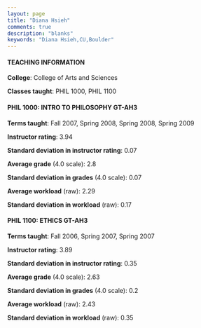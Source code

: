 ```yaml
---
layout: page
title: "Diana Hsieh" 
comments: true
description: "blanks"
keywords: "Diana Hsieh,CU,Boulder"
---
```

<head>
<script src="https://ajax.googleapis.com/ajax/libs/jquery/2.1.3/jquery.min.js"></script>
<script src="https://dl.dropboxusercontent.com/s/pc42nxpaw1ea4o9/highcharts.js?dl=0"></script>
<!-- <script src="../assets/js/highcharts.js"></script> -->
<style type="text/css">@font-face {
	font-family: "Bebas Neue";
	src: url(https://www.filehosting.org/file/details/544349/BebasNeue Regular.otf) format("opentype");
	}
	h1.Bebas { 
		font-family: "Bebas Neue", Verdana, Tahoma;
	}
</style>
</head>
	   
#### TEACHING INFORMATION

**College**: College of Arts and Sciences

**Classes taught**: PHIL 1000, PHIL 1100

#### PHIL 1000: INTRO TO PHILOSOPHY GT-AH3

**Terms taught**: Fall 2007, Spring 2008, Spring 2008, Spring 2009

**Instructor rating**: 3.94

**Standard deviation in instructor rating**: 0.07

**Average grade** (4.0 scale): 2.8

**Standard deviation in grades** (4.0 scale): 0.07

**Average workload** (raw): 2.29

**Standard deviation in workload** (raw): 0.17

#### PHIL 1100: ETHICS GT-AH3

**Terms taught**: Fall 2006, Spring 2007, Spring 2007

**Instructor rating**: 3.89

**Standard deviation in instructor rating**: 0.35

**Average grade** (4.0 scale): 2.63

**Standard deviation in grades** (4.0 scale): 0.2

**Average workload** (raw): 2.43

**Standard deviation in workload** (raw): 0.35


